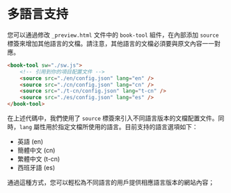 # 多語言支持

您可以通過修改 `_preview.html` 文件中的 `book-tool` 組件，在內部添加 `source` 標簽來增加其他語言的文檔。請注意，其他語言的文檔必須要與原文內容一一對應。

```html
<book-tool sw="./sw.js">
    <!-- 引用到你的項目配置文件 -->
    <source src="./en/config.json" lang="en" />
    <source src="./cn/config.json" lang="cn" />
    <source src="./t-cn/config.json" lang="t-cn" />
    <source src="./es/config.json" lang="es" />
</book-tool>
```

在上述代碼中，我們使用了 `source` 標簽來引入不同語言版本的文檔配置文件。同時，`lang` 屬性用於指定文檔所使用的語言。目前支持的語言選項如下：

- 英語 (en)
- 簡體中文 (cn)
- 繁體中文 (t-cn)
- 西班牙語 (es)

通過這種方式，您可以輕松為不同語言的用戶提供相應語言版本的網站內容；